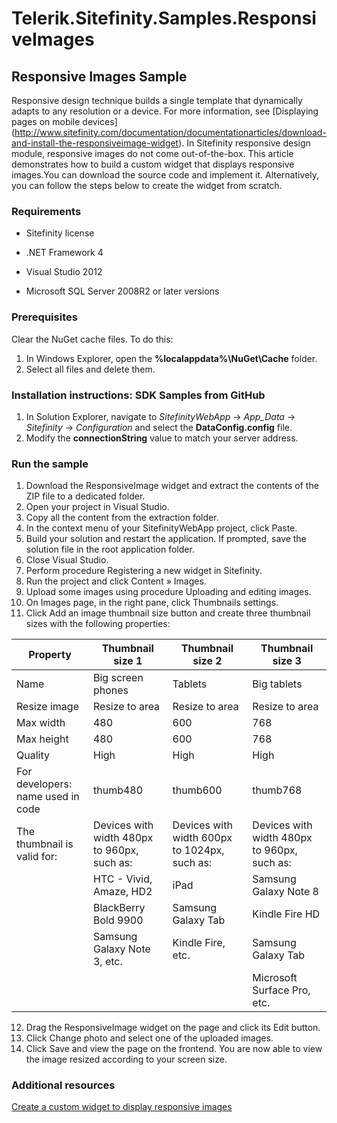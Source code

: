 Telerik.Sitefinity.Samples.ResponsiveImages
===========================================

## Responsive Images Sample

Responsive design technique builds a single template that dynamically adapts to any resolution or a device. For more information, see [Displaying pages on mobile devices] (http://www.sitefinity.com/documentation/documentationarticles/download-and-install-the-responsiveimage-widget). In Sitefinity responsive design module, responsive images do not come out-of-the-box. This article demonstrates how to build a custom widget that displays responsive images.You can download the source code and implement it. Alternatively, you can follow the steps below to create the widget from scratch. 

### Requirements

* Sitefinity license

* .NET Framework 4

* Visual Studio 2012

* Microsoft SQL Server 2008R2 or later versions

### Prerequisites

Clear the NuGet cache files. To do this:

1. In Windows Explorer, open the **%localappdata%\NuGet\Cache** folder.
2. Select all files and delete them.


### Installation instructions: SDK Samples from GitHub


1. In Solution Explorer, navigate to _SitefinityWebApp_ -> *App_Data* -> _Sitefinity_ -> _Configuration_ and select the **DataConfig.config** file. 
2. Modify the **connectionString** value to match your server address.
 

### Run the sample

1. Download the ResponsiveImage widget and extract the contents of the ZIP file to a dedicated folder.
2. Open your project in Visual Studio.
3. Copy all the content from the extraction folder.
4. In the context menu of your SitefinityWebApp project, click Paste.
5. Build your solution and restart the application.
   If prompted, save the solution file in the root application folder.
6. Close Visual Studio.
7. Perform procedure Registering a new widget in Sitefinity.
8. Run the project and click Content » Images.
9. Upload some images using procedure Uploading and editing images.
10. On Images page, in the right pane, click Thumbnails settings.
11. Click Add an image thumbnail size button and create three thumbnail sizes with the following properties:


| Property                          | Thumbnail size 1                            | Thumbnail size 2                             | Thumbnail size 3                            |
|-----------------------------------|---------------------------------------------|----------------------------------------------|---------------------------------------------|
| Name                              | Big screen phones                           | Tablets                                      | Big tablets                                 |
| Resize image                      | Resize to area                              | Resize to area                               | Resize to area                              |
| Max width                         | 480                                         | 600                                          | 768                                         |
| Max height                        | 480                                         | 600                                          | 768                                         |
| Quality                           | High                                        | High                                         | High                                        |
| For developers: name used in code | thumb480                                    | thumb600                                     | thumb768                                    |
| The thumbnail is valid for:       | Devices with width 480px to 960px, such as: | Devices with width 600px to 1024px, such as: | Devices with width 480px to 960px, such as: |
|                                   | HTC - Vivid, Amaze, HD2                     | iPad                                         | Samsung Galaxy Note 8                       |
|                                   | BlackBerry Bold 9900                        | Samsung Galaxy Tab                           | Kindle Fire HD                              |
|                                   | Samsung Galaxy Note 3, etc.                 | Kindle Fire, etc.                            | Samsung Galaxy Tab                          |
|                                   |                                             |                                              | Microsoft Surface Pro, etc.                 |

12. Drag the ResponsiveImage widget on the page and click its Edit button.
13. Click Change photo and select one of the uploaded images.
14. Click Save and view the page on the frontend.
You are now able to view the image resized according to your screen size.

### Additional resources

[Create a custom widget to display responsive images](http://www.sitefinity.com/documentation/documentationarticles/create-a-custom-widget-to-display-responsive-images)

